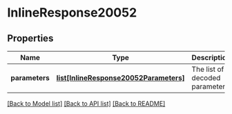 # InlineResponse20052

## Properties
Name | Type | Description | Notes
------------ | ------------- | ------------- | -------------
**parameters** | [**list[InlineResponse20052Parameters]**](InlineResponse20052Parameters.md) | The list of decoded parameters | 

[[Back to Model list]](../README.md#documentation-for-models) [[Back to API list]](../README.md#documentation-for-api-endpoints) [[Back to README]](../README.md)


